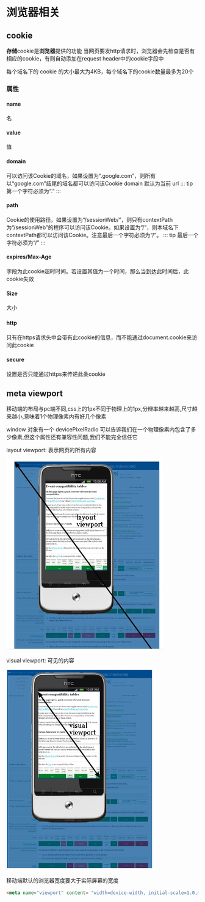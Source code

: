 # 浏览器相关

## cookie

**存储**cookie是**浏览器**提供的功能
当网页要发http请求时，浏览器会先检查是否有相应的cookie，有则自动添加在request header中的cookie字段中

每个域名下的 cookie 的大小最大为4KB，每个域名下的cookie数量最多为20个

### 属性

#### name
名
#### value
值
#### domain
可以访问该Cookie的域名，如果设置为“.google.com”，则所有以“google.com”结尾的域名都可以访问该Cookie
domain 默认为当前 url
::: tip
第一个字符必须为“.”
:::
#### path
Cookie的使用路径。如果设置为“/sessionWeb/”，则只有contextPath为“/sessionWeb”的程序可以访问该Cookie。如果设置为“/”，则本域名下contextPath都可以访问该Cookie。注意最后一个字符必须为“/”。
::: tip
最后一个字符必须为“/”
:::
#### expires/Max-Age
字段为此cookie超时时间。若设置其值为一个时间，那么当到达此时间后，此cookie失效
#### Size
大小
#### http　　
只有在https请求头中会带有此cookie的信息，而不能通过document.cookie来访问此cookie
#### secure
设置是否只能通过https来传递此条cookie


## meta viewport
移动端的布局与pc端不同,css上的1px不同于物理上的1px,分辨率越来越高,尺寸越来越小,意味着1个物理像素内有好几个像素

window 对象有一个 devicePixelRadio 可以告诉我们在一个物理像素内包含了多少像素,但这个属性还有兼容性问题,我们不能完全信任它

layout viewport: 表示网页的所有内容

![avatar](./static/images/layout-viewport.jpeg)

visual viewport: 可见的内容

![avatar](./static/images/visual-viewport.png)

移动端默认的浏览器宽度要大于实际屏幕的宽度
``` html
<meta name="viewport" content= "width=device-width, initial-scale=1.0,maximum-scale=1.0,minimum-scale=1.0,user-scale=0"/>
```

